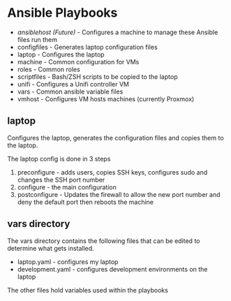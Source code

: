 # Ansible Playbooks

* _ansiblehost_ _(Future)_ - Configures a machine to manage these Ansible
  files run them
* configfiles - Generates laptop configuration files
* laptop - Configures the laptop
* machine - Common configuration for VMs
* roles - Common roles
* scriptfiles - Bash/ZSH scripts to be copied to the laptop
* unifi - Configures a Unifi controller VM
* vars - Common ansible variable files
* vmhost - Configures VM hosts machines (currently Proxmox)


## laptop

Configures the laptop, generates the configuration files and copies them to the laptop.

The laptop config is done in 3 steps

1. preconfigure - adds users, copies SSH keys, configures sudo and changes the
   SSH port number
2. configure - the main configuration
3. postconfigure - Updates the firewall to allow the new port number and deny
   the default port then reboots the machine

## vars directory

The vars directory contains the following files that can be edited to determine what
gets installed.

* laptop.yaml - configures my laptop
* development.yaml - configures development environments on the laptop

The other files hold variables used within the playbooks
